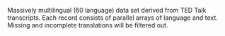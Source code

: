 Massively multilingual (60 language) data set derived from TED Talk transcripts.
Each record consists of parallel arrays of language and text. Missing and
incomplete translations will be filtered out.
